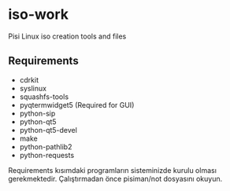 iso-work
========

Pisi Linux iso creation tools and files

Requirements
------------
 - cdrkit
 - syslinux
 - squashfs-tools
 - pyqtermwidget5 (Required for GUI)
 - python-sip
 - python-qt5
 - python-qt5-devel
 - make
 - python-pathlib2
 - python-requests

Requirements kısımdaki programların sisteminizde kurulu olması gerekmektedir.
Çalıştırmadan önce pisiman/not dosyasını okuyun.
